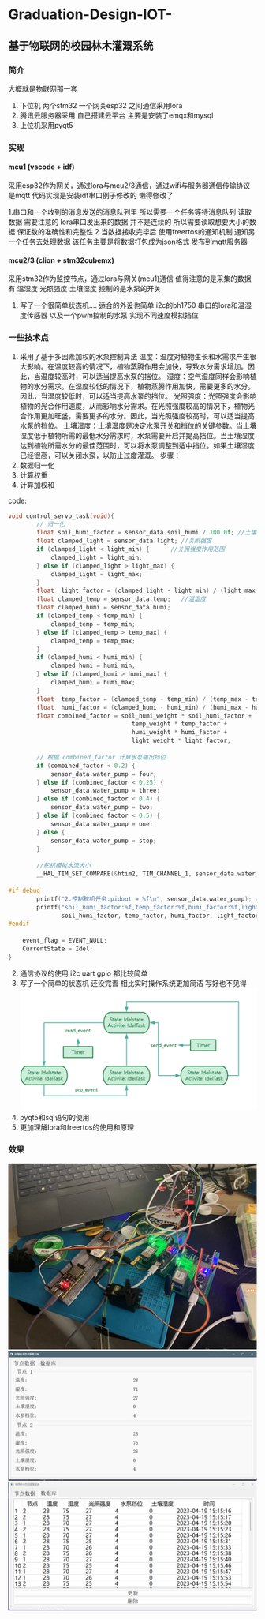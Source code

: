 # Graduation-Design-IOT-

## 基于物联网的校园林木灌溉系统
### 简介
大概就是物联网那一套
1. 下位机 两个stm32 一个网关esp32 之间通信采用lora
2. 腾讯云服务器采用 自己搭建云平台 主要是安装了emqx和mysql
3. 上位机采用pyqt5 

### 实现
#### mcu1 (vscode + idf)
采用esp32作为网关，通过lora与mcu2/3通信，通过wifi与服务器通信传输协议是mqtt
代码实现是安装idf串口例子修改的 懒得修改了

1.串口和一个收到的消息发送的消息队列里 所以需要一个任务等待消息队列 读取数据 需要注意的 lora串口发出来的数据 并不是连续的 所以需要读取想要大小的数据 保证数的准确性和完整性
2.当数据接收完毕后 使用freertos的通知机制 通知另一个任务去处理数据 该任务主要是将数据打包成为json格式 发布到mqtt服务器



#### mcu2/3 (clion + stm32cubemx)
采用stm32作为监控节点，通过lora与网关(mcu1)通信
值得注意的是采集的数据有 温湿度 光照强度 土壤湿度 控制的是水泵的开关

1. 写了一个很简单状态机.... 适合的外设也简单 i2c的bh1750 串口的lora和温湿度传感器 以及一个pwm控制的水泵 实现不同速度模拟挡位


### 一些技术点
1. 采用了基于多因素加权的水泵控制算法
温度：温度对植物生长和水需求产生很大影响。在温度较高的情况下，植物蒸腾作用会加快，导致水分需求增加。因此，当温度较高时，可以适当提高水泵的挡位。
湿度：空气湿度同样会影响植物的水分需求。在湿度较低的情况下，植物蒸腾作用加快，需要更多的水分。因此，当湿度较低时，可以适当提高水泵的挡位。
光照强度：光照强度会影响植物的光合作用速度，从而影响水分需求。在光照强度较高的情况下，植物光合作用更加旺盛，需要更多的水分。因此，当光照强度较高时，可以适当提高水泵的挡位。
土壤湿度：土壤湿度是决定水泵开关和挡位的关键参数。当土壤湿度低于植物所需的最低水分需求时，水泵需要开启并提高挡位。当土壤湿度达到植物所需水分的最佳范围时，可以将水泵调整到适中挡位。如果土壤湿度已经很高，可以关闭水泵，以防止过度灌溉。
步骤：
1. 数据归一化
2. 计算权重
3. 计算加权和

code:
```c
void control_servo_task(void){
        // 归一化
        float soil_humi_factor = sensor_data.soil_humi / 100.0f; //土壤湿度
        float clamped_light = sensor_data.light; //关照强度
        if (clamped_light < light_min) {      //关照强度作用范围
            clamped_light = light_min;
        } else if (clamped_light > light_max) {
            clamped_light = light_max;
        }
        float  light_factor = (clamped_light - light_min) / (light_max - light_min);
        float clamped_temp = sensor_data.temp;   //温湿度
        float clamped_humi = sensor_data.humi;
        if (clamped_temp < temp_min) {
            clamped_temp = temp_min;
        } else if (clamped_temp > temp_max) {
            clamped_temp = temp_max;
        }
        if (clamped_humi < humi_min) {
            clamped_humi = humi_min;
        } else if (clamped_humi > humi_max) {
            clamped_humi = humi_max;
        }
        float  temp_factor = (clamped_temp - temp_min) / (temp_max - temp_min);
        float  humi_factor = (clamped_humi - humi_min) / (humi_max - humi_min);
        float combined_factor = soil_humi_weight * soil_humi_factor +
                                   temp_weight * temp_factor +
                                   humi_weight * humi_factor +
                                   light_weight * light_factor;

        // 根据 combined_factor 计算水泵输出挡位
        if (combined_factor < 0.2) {
            sensor_data.water_pump = four;
        } else if (combined_factor < 0.25) {
            sensor_data.water_pump = three;
        } else if (combined_factor < 0.4) {
            sensor_data.water_pump = two;
        } else if (combined_factor < 0.5) {
            sensor_data.water_pump = one;
        } else {
            sensor_data.water_pump = stop;
        }

        //舵机模拟水流大小
        __HAL_TIM_SET_COMPARE(&htim2, TIM_CHANNEL_1, sensor_data.water_pump);

#if debug
        printf("2.控制舵机任务:pidout = %f\n", sensor_data.water_pump); //log
        printf("soil_humi_factor:%f,temp_factor:%f,humi_factor:%f,light_factor:%f,combined_factor:%f\n",
               soil_humi_factor, temp_factor, humi_factor, light_factor, combined_factor);
#endif

    event_flag = EVENT_NULL;
    CurrentState = Idel;
}
```
2. 通信协议的使用
i2c uart gpio 都比较简单
2. 写了一个简单的状态机 还没完善
相比实时操作系统更加简洁 写好也不见得
![](/RES/MS.png)
3. pyqt5和sql语句的使用
4. 更加理解lora和freertos的使用和原理

### 效果
![下位机](/RES/XWJ.jpg)
![下位机1](/RES/MO.PNG)
![下位机2](/RES/db.PNG)




